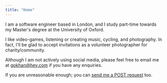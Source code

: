 ```yaml
---
title: "Home"
---
```


I am a software engineer based in London, and I study
part-time towards my Master's degree at the University of Oxford.

I like video-games, listening or creating music, cycling, and
photography. In fact, I'll be glad to accept invitations as a
volunteer photographer for charity/community.

Although I am not actively using social media, please feel free to
email me at <a className="link" href="mailto:gokhan@hey.com"> gokhan@hey.com </a> if you have any enquiries.

If you are unreasonable enough; you can
<a href="https://post.arkan.me">
send me a POST request</a> too.
